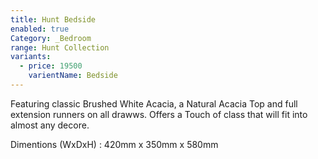 ```yaml
---
title: Hunt Bedside
enabled: true
Category: _Bedroom
range: Hunt Collection
variants:
  - price: 19500
    varientName: Bedside
---
```

Featuring classic Brushed White Acacia, a Natural Acacia Top and full extension runners on all drawws. Offers a Touch of class that will fit into almost any decore.



Dimentions (WxDxH) : 420mm x 350mm x 580mm
